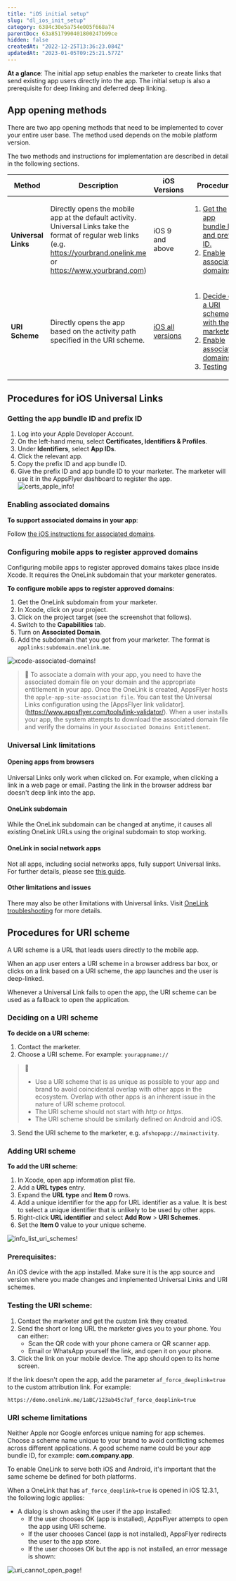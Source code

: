 ```yaml
---
title: "iOS initial setup"
slug: "dl_ios_init_setup"
category: 6384c30e5a754e005f668a74
parentDoc: 63a8517990401800247b99ce
hidden: false
createdAt: "2022-12-25T13:36:23.084Z"
updatedAt: "2023-01-05T09:25:21.577Z"
---
```

**At a glance**: The initial app setup enables the marketer to create links that send existing app users directly into the app. The initial setup is also a prerequisite for deep linking and deferred deep linking.

## App opening methods

There are two app opening methods that need to be implemented to cover your entire user base. The method used depends on the mobile platform version.

The two methods and instructions for implementation are described in detail in the following sections.

| Method | Description | iOS Versions | Procedure |
| --- | --- | --- | --- |
|**Universal Links**|Directly opens the mobile app at the default activity. Universal Links take the format of regular web links (e.g. https://yourbrand.onelink.me or https://www.yourbrand.com)|iOS 9 and above|<ol><li>[Get the app bundle ID and prefix ID.](#getting-the-app-bundle-id-and-prefix-id)</li><li> [Enable associated domains.](#enabling-associated-domains)</li></ol>|
|**URI Scheme**|Directly opens the app based on the activity path specified in the URI scheme.|[iOS all versions](https://support.appsflyer.com/hc/en-us/articles/115002366466)|<ol><li>[Decide on a URI scheme with the marketer.](#deciding-on-a-uri-scheme)</li><li> [Enable associated domains.](#adding-uri-scheme)</li><li>[Testing](#testing-the-uri-scheme)</li></ol>

## Procedures for iOS Universal Links

### Getting the app bundle ID and prefix ID

1. Log into your Apple Developer Account.
2. On the left-hand menu, select **Certificates, Identifiers & Profiles**.
3. Under **Identifiers**, select **App IDs**.
4. Click the relevant app.
5. Copy the prefix ID and app bundle ID.
6. Give the prefix ID and app bundle ID to your marketer.
The marketer will use it in the AppsFlyer dashboard to register the app.
![certs_apple_info!](https://files.readme.io/6b67004-certs_apple_info.png "certs_apple_info")

### Enabling associated domains

**To support associated domains in your app**:

Follow [the iOS instructions for associated domains](https://developer.apple.com/documentation/safariservices/supporting_associated_domains_in_your_app). 

### Configuring mobile apps to register approved domains
Configuring mobile apps to register approved domains takes place inside Xcode. It requires the OneLink subdomain that your marketer generates.

**To configure mobile apps to register approved domains**:

1. Get the OneLink subdomain from your marketer.
2. In Xcode, click on your project.
3. Click on the project target (see the screenshot that follows).
4. Switch to the **Capabilities** tab.
5. Turn on **Associated Domain**.
6. Add the subdomain that you got from your marketer.
    The format is `applinks:subdomain.onelink.me`.

![xcode-associated-domains!](https://files.readme.io/ed37397-xcode-associated-domains.png "xcode-associated-domains")

> 📘
> To associate a domain with your app, you need to have the associated domain file on your domain and the appropriate entitlement in your app. Once the OneLink is created, AppsFlyer hosts the `apple-app-site-association file`. You can test the Universal Links configuration using the [AppsFlyer link validator].(https://www.appsflyer.com/tools/link-validator/). 
> When a user installs your app, the system attempts to download the associated domain file and verify the domains in your `Associated Domains Entitlement`.

### Universal Link limitations

#### Opening apps from browsers
Universal Links only work when clicked on. For example, when clicking a link in a web page or email. Pasting the link in the browser address bar doesn't deep link into the app.

#### OneLink subdomain
While the OneLink subdomain can be changed at anytime, it causes all existing OneLink URLs using the original subdomain to stop working.

#### OneLink in social network apps
Not all apps, including social networks apps, fully support Universal links. For further details, please see [this guide](https://support.appsflyer.com/hc/en-us/articles/207032246-OneLink-Basic-Setup-Guide#partners-onelink-social-apps).

#### Other limitations and issues
There may also be other limitations with Universal links. Visit [OneLink troubleshooting](https://support.appsflyer.com/hc/en-us/articles/360014821438) for more details.

## Procedures for URI scheme
A URI scheme is a URL that leads users directly to the mobile app. 

When an app user enters a URI scheme in a browser address bar box, or clicks on a link based on a URI scheme, the app launches and the user is deep-linked.

Whenever a Universal Link fails to open the app, the URI scheme can be used as a fallback to open the application.

### Deciding on a URI scheme

**To decide on a URI scheme:**
1. Contact the marketer. 
2. Choose a URI scheme. For example: `yourappname://`

> 📘
> - Use a URI scheme that is as unique as possible to your app and brand to avoid coincidental overlap with other apps in the ecosystem. Overlap with other apps is an inherent issue in the nature of URI scheme protocol.
> - The URI scheme should not start with *http* or *https*.
> - The URI scheme should be similarly defined on Android and iOS.

3. Send the URI scheme to the marketer, e.g. `afshopapp://mainactivity`.

### Adding URI scheme

**To add the URI scheme:**

1. In Xcode, open app information plist file.
2. Add a **URL types** entry.
3. Expand the **URL type** and **Item 0** rows.
4. Add a unique identifier for the app for URL identifier as a value. 
It is best to select a unique identifier that is unlikely to be used by other apps.
5. Right-click **URL identifier** and select **Add Row** > **URI Schemes**.
6. Set the **Item 0** value to your unique scheme.


![info_list_uri_schemes!](https://files.readme.io/569ae8d-info_list_uri_schemes.png "info_list_uri_schemes")

### Prerequisites:

An iOS device with the app installed. Make sure it is the app source and version where you made changes and implemented Universal Links and URI schemes.

### Testing the URI scheme:

1. Contact the marketer and get the custom link they created.
2. Send the short or long URL the marketer gives you to your phone. You can either:
   - Scan the QR code with your phone camera or QR scanner app.
   - Email or WhatsApp yourself the link, and open it on your phone.
3. Click the link on your mobile device. The app should open to its home screen.

If the link doesn't open the app, add the parameter `af_force_deeplink=true` to the custom attribution link. For example:

```text
https://demo.onelink.me/1aBC/123ab45c?af_force_deeplink=true
```

### URI scheme limitations
Neither Apple nor Google enforces unique naming for app schemes. Choose a scheme name unique to your brand to avoid conflicting schemes across different applications. A good scheme name could be your app bundle ID, for example: **com.company.app**.

To enable OneLink to serve both iOS and Android, it's important that the same scheme be defined for both platforms.

When a OneLink that has `af_force_deeplink=true` is opened in iOS 12.3.1, the following logic applies:
* A dialog is shown asking the user if the app installed:
    * If the user chooses OK (app is installed), AppsFlyer attempts to open the app using URI scheme.
    * If the user chooses Cancel (app is not installed), AppsFlyer redirects the user to the app store.
    * If the user chooses OK but the app is not installed, an error message is shown:
  
![uri_cannot_open_page!](https://files.readme.io/4bdb9ef-885402320830842.XbZXy5YrCSL3FKIBZPjn_height640.png "uri_cannot_open_page")
